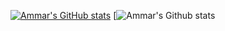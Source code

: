 [![Ammar's GitHub stats](https://github-readme-stats.vercel.app/api?username=xLe0x)](https://github.com/xLe0x/github-readme-stats)
[![Ammar's Github stats](https://github-profile-summary-cards.vercel.app/api/cards/profile-details?username=xLe0x&theme=tokyonight)
